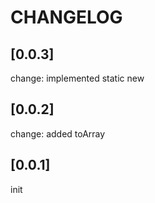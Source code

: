 # CHANGELOG

## [0.0.3]
change: implemented static new

## [0.0.2]
change: added toArray

## [0.0.1]
init